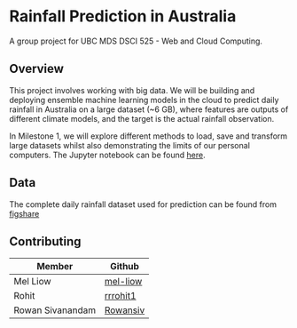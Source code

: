 # Rainfall Prediction in Australia

A group project for UBC MDS DSCI 525 - Web and Cloud Computing.

## Overview

This project involves working with big data. We will be building and deploying ensemble machine learning models in the cloud to predict daily rainfall in Australia on a large dataset (~6 GB), where features are outputs of different climate models, and the target is the actual rainfall observation.

In Milestone 1, we will explore different methods to load, save and transform large datasets whilst also demonstrating the limits of our personal computers. The Jupyter notebook can be found [here](https://github.com/UBC-MDS/group_14/blob/main/notebooks/Milestone_1.ipynb).

## Data

The complete daily rainfall dataset used for prediction can be found from [figshare](https://figshare.com/articles/dataset/Daily_rainfall_over_NSW_Australia/14096681)

## Contributing

| Member        | Github                                            |
|---------------|---------------------------------------------------|
| Mel Liow  | [mel-liow](https://github.com/mel-liow)   |
| Rohit | [rrrohit1](https://github.com/rrrohit1)  |
| Rowan Sivanandam    | [Rowansiv](https://github.com/Rowansiv)         |

